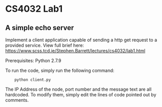 # CS4032 Lab1
## A simple echo server

Implement a client application capable of sending a http get request to a provided service.
View full brief here: https://www.scss.tcd.ie/Stephen.Barrett/lectures/cs4032/lab1.html

Prerequisites:
Python 2.7.9

To run the code, simply run the following command:

```
	python client.py
```

The IP Address of the node, port number and the message text are all hardcoded.
To modify them, simply edit the lines of code pointed out by comments.
